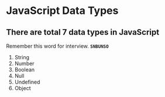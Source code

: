 # JavaScript Data Types
## There are total 7 data types in JavaScript
Remember this word for interview. **`SNBUNSO`**
1. String
2. Number
3. Boolean
4. Null
5. Undefined
7. Object
<!--stackedit_data:
eyJoaXN0b3J5IjpbLTM5MzUxNjc5MF19
-->